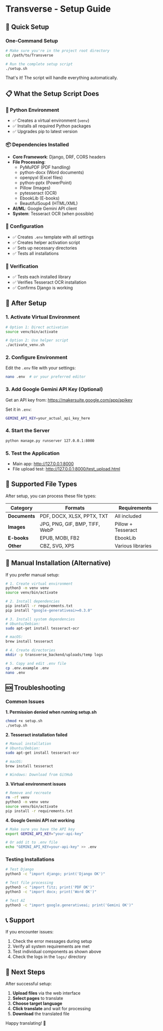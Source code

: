 # Transverse - Setup Guide

## 🚀 Quick Setup

### One-Command Setup
```bash
# Make sure you're in the project root directory
cd /path/to/Transverse

# Run the complete setup script
./setup.sh
```

That's it! The script will handle everything automatically.

## 📋 What the Setup Script Does

### 🐍 Python Environment
- ✅ Creates a virtual environment (`venv`)
- ✅ Installs all required Python packages
- ✅ Upgrades pip to latest version

### 📦 Dependencies Installed
- **Core Framework**: Django, DRF, CORS headers
- **File Processing**:
  - PyMuPDF (PDF handling)
  - python-docx (Word documents)
  - openpyxl (Excel files)
  - python-pptx (PowerPoint)
  - Pillow (Images)
  - pytesseract (OCR)
  - EbookLib (E-books)
  - BeautifulSoup4 (HTML/XML)
- **AI/ML**: Google Gemini API client
- **System**: Tesseract OCR (when possible)

### 🔧 Configuration
- ✅ Creates `.env` template with all settings
- ✅ Creates helper activation script
- ✅ Sets up necessary directories
- ✅ Tests all installations

### 🧪 Verification
- ✅ Tests each installed library
- ✅ Verifies Tesseract OCR installation
- ✅ Confirms Django is working

## 🚀 After Setup

### 1. Activate Virtual Environment
```bash
# Option 1: Direct activation
source venv/bin/activate

# Option 2: Use helper script
./activate_venv.sh
```

### 2. Configure Environment
Edit the `.env` file with your settings:
```bash
nano .env  # or your preferred editor
```

### 3. Add Google Gemini API Key (Optional)
Get an API key from: https://makersuite.google.com/app/apikey

Set it in `.env`:
```bash
GEMINI_API_KEY=your_actual_api_key_here
```

### 4. Start the Server
```bash
python manage.py runserver 127.0.0.1:8000
```

### 5. Test the Application
- Main app: http://127.0.0.1:8000
- File upload test: http://127.0.0.1:8000/test_upload.html

## 📄 Supported File Types

After setup, you can process these file types:

| Category | Formats | Requirements |
|----------|---------|--------------|
| **Documents** | PDF, DOCX, XLSX, PPTX, TXT | All included |
| **Images** | JPG, PNG, GIF, BMP, TIFF, WebP | Pillow + Tesseract |
| **E-books** | EPUB, MOBI, FB2 | EbookLib |
| **Other** | CBZ, SVG, XPS | Various libraries |

## 🔧 Manual Installation (Alternative)

If you prefer manual setup:

```bash
# 1. Create virtual environment
python3 -m venv venv
source venv/bin/activate

# 2. Install dependencies
pip install -r requirements.txt
pip install "google-generativeai>=0.3.0"

# 3. Install system dependencies
# Ubuntu/Debian:
sudo apt-get install tesseract-ocr

# macOS:
brew install tesseract

# 4. Create directories
mkdir -p transverse_backend/uploads/temp logs

# 5. Copy and edit .env file
cp .env.example .env
nano .env
```

## 🆘 Troubleshooting

### Common Issues

**1. Permission denied when running setup.sh**
```bash
chmod +x setup.sh
./setup.sh
```

**2. Tesseract installation failed**
```bash
# Manual installation
# Ubuntu/Debian:
sudo apt-get install tesseract-ocr

# macOS:
brew install tesseract

# Windows: Download from GitHub
```

**3. Virtual environment issues**
```bash
# Remove and recreate
rm -rf venv
python3 -m venv venv
source venv/bin/activate
pip install -r requirements.txt
```

**4. Google Gemini API not working**
```bash
# Make sure you have the API key
export GEMINI_API_KEY="your-api-key"

# Or add it to .env file
echo "GEMINI_API_KEY=your-api-key" >> .env
```

### Testing Installations

```bash
# Test Django
python3 -c "import django; print('Django OK')"

# Test file processing
python3 -c "import fitz; print('PDF OK')"
python3 -c "import docx; print('Word OK')"

# Test AI
python3 -c "import google.generativeai; print('Gemini OK')"
```

## 📞 Support

If you encounter issues:

1. Check the error messages during setup
2. Verify all system requirements are met
3. Test individual components as shown above
4. Check the logs in the `logs/` directory

## 🎯 Next Steps

After successful setup:

1. **Upload files** via the web interface
2. **Select pages** to translate
3. **Choose target language**
4. **Click translate** and wait for processing
5. **Download** the translated file

Happy translating! 🎉
